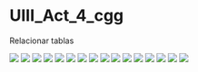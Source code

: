 # UIII_Act_4_cgg
Relacionar tablas

![](https://github.com/CampaG128/UIII_Act_4_cgg/blob/main/img/c1.PNG)
![](https://github.com/CampaG128/UIII_Act_4_cgg/blob/main/img/c2.PNG)
![](https://github.com/CampaG128/UIII_Act_4_cgg/blob/main/img/c3.PNG)
![](https://github.com/CampaG128/UIII_Act_4_cgg/blob/main/img/c4.PNG)
![](https://github.com/CampaG128/UIII_Act_4_cgg/blob/main/img/c5.PNG)
![](https://github.com/CampaG128/UIII_Act_4_cgg/blob/main/img/c6.PNG)
![](https://github.com/CampaG128/UIII_Act_4_cgg/blob/main/img/c7.PNG)
![](https://github.com/CampaG128/UIII_Act_4_cgg/blob/main/img/c8.PNG)
![](https://github.com/CampaG128/UIII_Act_4_cgg/blob/main/img/c9.PNG)
![](https://github.com/CampaG128/UIII_Act_4_cgg/blob/main/img/c10.PNG)
![](https://github.com/CampaG128/UIII_Act_4_cgg/blob/main/img/c11.PNG)
![](https://github.com/CampaG128/UIII_Act_4_cgg/blob/main/img/c12.PNG)
![](https://github.com/CampaG128/UIII_Act_4_cgg/blob/main/img/c13.PNG)
![](https://github.com/CampaG128/UIII_Act_4_cgg/blob/main/img/c14.PNG)
![](https://github.com/CampaG128/UIII_Act_4_cgg/blob/main/img/c15.PNG)
![](https://github.com/CampaG128/UIII_Act_4_cgg/blob/main/img/c16.PNG)
